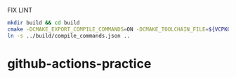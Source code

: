 FIX LINT

```sh
mkdir build && cd build
cmake -DCMAKE_EXPORT_COMPILE_COMMANDS=ON -DCMAKE_TOOLCHAIN_FILE=${VCPKG_ROOT}/scripts/buildsystems/vcpkg.cmake ..
ln -s ../build/compile_commands.json ..
```
# github-actions-practice
